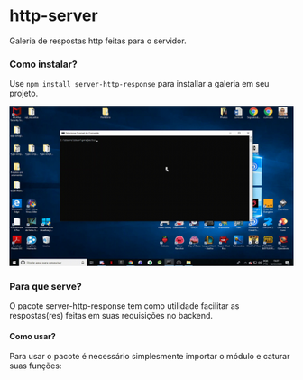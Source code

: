 # http-server
Galeria de respostas http feitas para o servidor.

### Como instalar?
Use `npm install server-http-response` para installar a galeria em seu projeto.<br />

![How to use](/install.gif)

### Para que serve?
O pacote server-http-response tem como utilidade facilitar as respostas(res) feitas em suas requisições no backend.<br />

#### Como usar?
Para usar o pacote é necessário simplesmente importar o módulo e caturar suas funções:<br />
